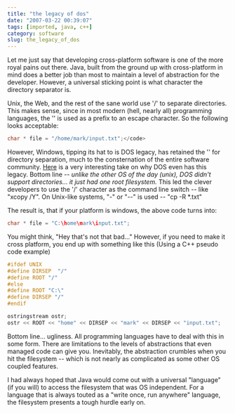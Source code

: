 ```yaml
---
title: "the legacy of dos"
date: "2007-03-22 00:39:07"
tags: [imported, java, c++]
category: software
slug: the_legacy_of_dos
---
```

	
Let me just say that developing cross-platform software is one of the more royal pains out there.  Java, built from the ground up with cross-platform in mind does a better job than most to maintain a level of abstraction for the developer.  However, a universal sticking point is what character the directory separator is.

Unix, the Web, and the rest of the sane world use '/' to separate directories.  This makes sense, since in most modern (hell, nearly all) programming languages, the '\' is used as a prefix to an escape character.  So the following looks acceptable:

```c
char * file = "/home/mark/input.txt";</code>
```

However, Windows, tipping its hat to is DOS legacy, has retained the '\' for directory separation, much to the consternation of the entire software community.  <a href="http://blogs.msdn.com/larryosterman/archive/2005/06/24/432386.aspx" title="Very insightful">Here</a> is a very interesting take on why DOS even has this legacy.   Bottom line -- <em>unlike the other OS of the day (unix), DOS didn't support directories... it just had one root filesystem.</em>  This led the clever developers to use the  '/' character as the command line switch -- like "xcopy /Y".  On Unix-like systems, "-" or "--" is used -- "cp -R *.txt"

The result is, that if your platform is windows, the above code turns into:

```c
char * file = "C:\home\mark\input.txt";
```

You might think, "Hey that's not that bad..." However, if you need to make it cross platform, you end up with something like this (Using a C++ pseudo code example)

```c
#ifdef UNIX
#define DIRSEP  "/"
#define ROOT "/"
#else
#define ROOT "C:\"
#define DIRSEP "/"
#endif

ostringstream ostr;
ostr << ROOT << "home" << DIRSEP << "mark" << DIRSEP << "input.txt";
```

Bottom line... ugliness.  All programming languages have to deal with this in some form.  There are limitations to the levels of abstractions that even managed code can give you.  Inevitably, the abstraction crumbles when you hit the filesystem -- which is not nearly as complicated as some other OS coupled features.

I had always hoped that Java would come out with a universal "language" (if you will) to access the filesystem that was OS independent.  For a language that is always touted as a "write once, run anywhere" language, the filesystem presents a tough hurdle early on.
